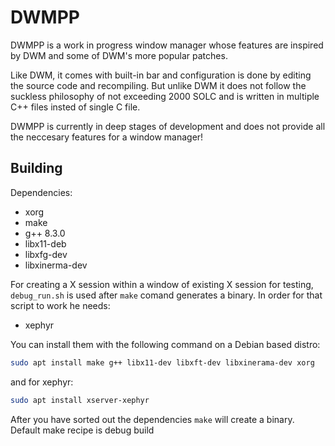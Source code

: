 # DWMPP

DWMPP is a work in progress window manager whose features 
are inspired by DWM and some of DWM's more popular patches. 

Like DWM, it comes with built-in bar and configuration is done
by editing the source code and recompiling. But unlike DWM it does
not follow the suckless philosophy of not exceeding 2000 SOLC and is 
written in multiple C++ files insted of single C file.

DWMPP is currently in deep stages of development and does not provide
all the neccesary features for a window manager!


## Building
Dependencies:
- xorg
- make
- g++ 8.3.0
- libx11-deb
- libxfg-dev
- libxinerma-dev

For creating a X session within a window of existing X session for testing, `debug_run.sh` is used after `make` comand generates a binary.
In order for that script to work he needs: 
- xephyr


You can install them with the following command on a Debian based distro:
```bash
sudo apt install make g++ libx11-dev libxft-dev libxinerama-dev xorg
```
and for xephyr:
```bash
sudo apt install xserver-xephyr
```
After you have sorted out the dependencies `make` will create a binary.
Default make recipe is debug build

